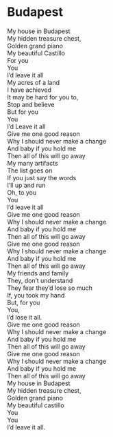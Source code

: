 # Budapest

My house in Budapest  
My hidden treasure chest,  
Golden grand piano   
My beautiful Castillo   
For you   
You  
I’d leave it all  
My acres of a land  
I have achieved  
It may be hard for you to,  
Stop and believe  
But for you  
You  
I’d Leave it all  
Give me one good reason   
Why I should never make a change  
And baby if you hold me  
Then all of this will go away  
My many artifacts  
The list goes on  
If you just say the words  
I’ll up and run  
Oh, to you  
You  
I’d leave it all  
Give me one good reason   
Why I should never make a change  
And baby if you hold me  
Then all of this will go away  
Give me one good reason   
Why I should never make a change  
And baby if you hold me  
Then all of this will go away  
My friends and family  
They, don’t understand  
They fear they’d lose so much   
If, you took my hand  
But, for you  
You,  
I’d lose it all.  
Give me one good reason   
Why I should never make a change  
And baby if you hold me  
Then all of this will go away  
Give me one good reason   
Why I should never make a change  
And baby if you hold me  
Then all of this will go away  
My house in Budapest  
My hidden treasure chest,  
Golden grand piano   
My beautiful castillo   
You   
You  
I’d leave it all.
